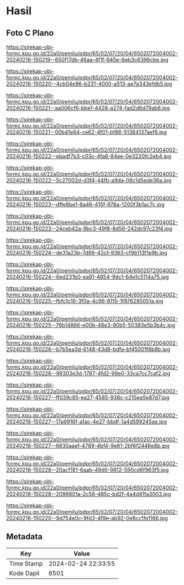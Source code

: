 # Hasil

## Foto C Plano

https://sirekap-obj-formc.kpu.go.id/22a0/pemilu/pdpr/65/02/07/20/04/6502072004002-20240216-150219--650f17db-46aa-4f1f-945e-6eb3c6396cbe.jpg

https://sirekap-obj-formc.kpu.go.id/22a0/pemilu/pdpr/65/02/07/20/04/6502072004002-20240216-150220--4cb04e96-b231-4000-a513-ae7a343efdb5.jpg

https://sirekap-obj-formc.kpu.go.id/22a0/pemilu/pdpr/65/02/07/20/04/6502072004002-20240216-150221--aa006cf6-bbe1-4428-a274-fad2d6d79ab6.jpg

https://sirekap-obj-formc.kpu.go.id/22a0/pemilu/pdpr/65/02/07/20/04/6502072004002-20240216-150221--00b41e64-ce62-4f01-bf86-51384137aef6.jpg

https://sirekap-obj-formc.kpu.go.id/22a0/pemilu/pdpr/65/02/07/20/04/6502072004002-20240216-150222--ebadf7b3-c03c-4fa6-84ee-0e3220fc2eb4.jpg

https://sirekap-obj-formc.kpu.go.id/22a0/pemilu/pdpr/65/02/07/20/04/6502072004002-20240216-150222--5c27002d-d3f4-44fb-a9da-08c1d5ede36a.jpg

https://sirekap-obj-formc.kpu.go.id/22a0/pemilu/pdpr/65/02/07/20/04/6502072004002-20240216-150223--dffe8be1-8a46-415f-978a-1200f3b1ac7c.jpg

https://sirekap-obj-formc.kpu.go.id/22a0/pemilu/pdpr/65/02/07/20/04/6502072004002-20240216-150223--24ceb42a-9bc3-49f8-8d56-242dc97c23f4.jpg

https://sirekap-obj-formc.kpu.go.id/22a0/pemilu/pdpr/65/02/07/20/04/6502072004002-20240216-150224--de31a23b-7d69-42cf-9363-cf9b113f1e9b.jpg

https://sirekap-obj-formc.kpu.go.id/22a0/pemilu/pdpr/65/02/07/20/04/6502072004002-20240216-150224--6ed231b0-ea91-4854-9dc1-64e1c5114a75.jpg

https://sirekap-obj-formc.kpu.go.id/22a0/pemilu/pdpr/65/02/07/20/04/6502072004002-20240216-150225--fbfc1c16-3f0a-4c96-8115-1f976285051a.jpg

https://sirekap-obj-formc.kpu.go.id/22a0/pemilu/pdpr/65/02/07/20/04/6502072004002-20240216-150225--76b14866-e00b-48e3-90b5-50383e5b3b4c.jpg

https://sirekap-obj-formc.kpu.go.id/22a0/pemilu/pdpr/65/02/07/20/04/6502072004002-20240216-150226--b7b5ea3d-6148-43d8-bdfa-bf45001f6b8b.jpg

https://sirekap-obj-formc.kpu.go.id/22a0/pemilu/pdpr/65/02/07/20/04/6502072004002-20240216-150226--99303e3d-1787-4fd2-99e0-33ca7cc7caf2.jpg

https://sirekap-obj-formc.kpu.go.id/22a0/pemilu/pdpr/65/02/07/20/04/6502072004002-20240216-150227--ff039c85-ea27-4585-938c-c215ea5e87d7.jpg

https://sirekap-obj-formc.kpu.go.id/22a0/pemilu/pdpr/65/02/07/20/04/6502072004002-20240216-150227--17a9916f-a1ac-4e27-bbdf-1a4d599245ae.jpg

https://sirekap-obj-formc.kpu.go.id/22a0/pemilu/pdpr/65/02/07/20/04/6502072004002-20240216-150227--6830aaef-4789-4bf4-9e61-2bf6f2446e8b.jpg

https://sirekap-obj-formc.kpu.go.id/22a0/pemilu/pdpr/65/02/07/20/04/6502072004002-20240216-150228--20acf181-6aab-49d0-9812-590cd6f963f5.jpg

https://sirekap-obj-formc.kpu.go.id/22a0/pemilu/pdpr/65/02/07/20/04/6502072004002-20240216-150228--2096601a-2c56-485c-bd2f-4a4d41fa3003.jpg

https://sirekap-obj-formc.kpu.go.id/22a0/pemilu/pdpr/65/02/07/20/04/6502072004002-20240216-150220--9d754e0c-9fd3-4f9e-ab92-0e8cc1fe1166.jpg


## Metadata

| Key        | Value               |
| ---------- | ------------------- |
| Time Stamp | 2024-02-24 22:33:55 |
| Kode Dapil | 6501                |



